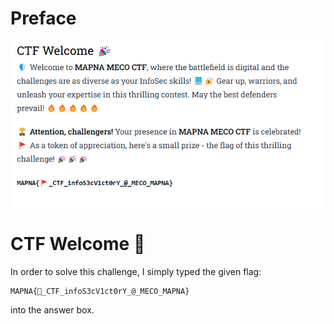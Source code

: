 # Preface
![](../images/welcome.png)
# CTF Welcome 🎉
In order to solve this challenge, I simply typed the given flag:

```txt
MAPNA{🚩_CTF_infoS3cV1ct0rY_@_MECO_MAPNA}
```

into the answer box.
